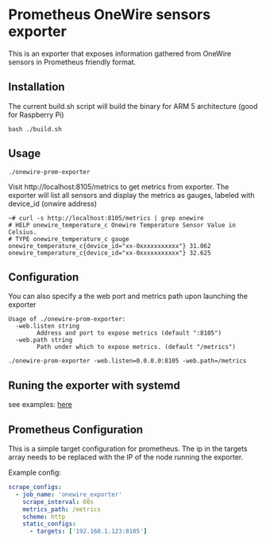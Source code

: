 # Prometheus OneWire sensors exporter

This is an exporter that exposes information gathered from OneWire
sensors in Prometheus friendly format.

## Installation

The current build.sh script will build the binary for ARM 5 architecture (good for Raspberry Pi)
```
bash ./build.sh
```

## Usage

```
./onewire-prom-exporter
```

Visit http://localhost:8105/metrics to get metrics from exporter. The exporter will list all sensors
and display the metrics as gauges, labeled with device_id (onwire address)

```
~# curl -s http://localhost:8105/metrics | grep onewire
# HELP onewire_temperature_c Onewire Temperature Sensor Value in Celsius.
# TYPE onewire_temperature_c gauge
onewire_temperature_c{device_id="xx-0xxxxxxxxxxx"} 31.062
onewire_temperature_c{device_id="xx-0xxxxxxxxxxx"} 32.625
```

## Configuration

You can also specify a the web port and metrics path upon launching the exporter

```
Usage of ./onewire-prom-exporter:
  -web.listen string
    	Address and port to expose metrics (default ":8105")
  -web.path string
    	Path under which to expose metrics. (default "/metrics")
```

```
./onewire-prom-exporter -web.listen=0.0.0.0:8105 -web.path=/metrics 
```

## Runing the exporter with systemd

see examples: [here](examples/systemd/README.md)
## Prometheus Configuration

This is a simple target configuration for prometheus. The ip in the targets array
needs to be replaced with the IP of the node running the exporter.

Example config:
```YAML
scrape_configs:
  - job_name: 'onewire_exporter'
    scrape_interval: 60s
    metrics_path: /metrics
    scheme: http  
    static_configs:
      - targets: ['192.168.1.123:8105']
```

